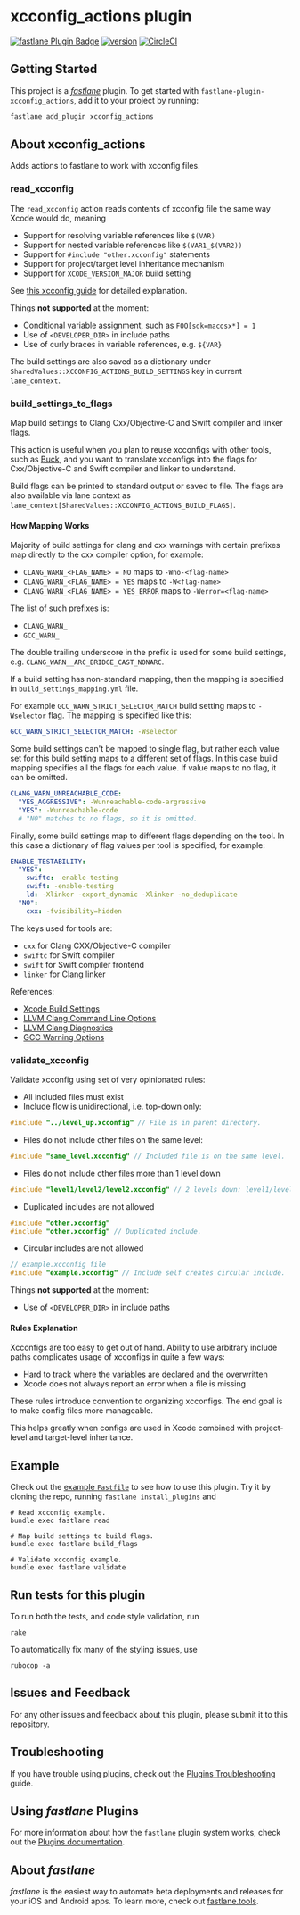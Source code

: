# xcconfig_actions plugin

[![fastlane Plugin Badge](https://rawcdn.githack.com/fastlane/fastlane/master/fastlane/assets/plugin-badge.svg)](https://rubygems.org/gems/fastlane-plugin-xcconfig_actions)
[![version](https://badge.fury.io/gh/mgrebenets%2Ffastlane-plugin-xcconfig_actions.svg)](https://badge.fury.io/gh/mgrebenets%2Ffastlane-plugin-xcconfig_actions)
[![CircleCI](https://circleci.com/gh/mgrebenets/fastlane-plugin-xcconfig_actions.svg?style=svg)](https://circleci.com/gh/mgrebenets/fastlane-plugin-xcconfig_actions)

## Getting Started

This project is a [_fastlane_](https://github.com/fastlane/fastlane) plugin. To get started with `fastlane-plugin-xcconfig_actions`, add it to your project by running:

```bash
fastlane add_plugin xcconfig_actions
```

## About xcconfig_actions

Adds actions to fastlane to work with xcconfig files.

### read_xcconfig

The `read_xcconfig` action reads contents of xcconfig file the same way Xcode would do, meaning

- Support for resolving variable references like `$(VAR)`
- Support for nested variable references like `$(VAR1_$(VAR2))`
- Support for `#include "other.xcconfig"` statements
- Support for project/target level inheritance mechanism
- Support for `XCODE_VERSION_MAJOR` build setting

See [this xcconfig guide](https://pewpewthespells.com/blog/xcconfig_guide.html) for detailed explanation.

Things **not supported** at the moment:

- Conditional variable assignment, such as `FOO[sdk=macosx*] = 1`
- Use of `<DEVELOPER_DIR>` in include paths
- Use of curly braces in variable references, e.g. `${VAR}`

The build settings are also saved as a dictionary under `SharedValues::XCCONFIG_ACTIONS_BUILD_SETTINGS` key in current `lane_context`.

### build_settings_to_flags

Map build settings to Clang Cxx/Objective-C and Swift compiler and linker flags.

This action is useful when you plan to reuse xcconfigs with other tools, such as [Buck](https://buckbuild.com/), and you want to translate xcconfigs into the flags for Cxx/Objective-C and Swift compiler and linker to understand.

Build flags can be printed to standard output or saved to file.
The flags are also available via lane context as `lane_context[SharedValues::XCCONFIG_ACTIONS_BUILD_FLAGS]`.

#### How Mapping Works

Majority of build settings for clang and cxx warnings with certain prefixes map directly to the cxx compiler option, for example:

- `CLANG_WARN_<FLAG_NAME> = NO` maps to `-Wno-<flag-name>`
- `CLANG_WARN_<FLAG_NAME> = YES` maps to `-W<flag-name>`
- `CLANG_WARN_<FLAG_NAME> = YES_ERROR` maps to `-Werror=<flag-name>`

The list of such prefixes is:

- `CLANG_WARN_`
- `GCC_WARN_`

The double trailing underscore in the prefix is used for some build settings, e.g. `CLANG_WARN__ARC_BRIDGE_CAST_NONARC`.

If a build setting has non-standard mapping, then the mapping is specified in `build_settings_mapping.yml` file.

For example `GCC_WARN_STRICT_SELECTOR_MATCH` build setting maps to `-Wselector` flag. The mapping is specified like this:

```yaml
GCC_WARN_STRICT_SELECTOR_MATCH: -Wselector
```

Some build settings can't be mapped to single flag, but rather each value set for this build setting maps to a different set of flags.
In this case build mapping specifies all the flags for each value.
If value maps to no flag, it can be omitted.

```yaml
CLANG_WARN_UNREACHABLE_CODE:
  "YES_AGGRESSIVE": -Wunreachable-code-argressive
  "YES": -Wunreachable-code
  # "NO" matches to no flags, so it is omitted.
```

Finally, some build settings map to different flags depending on the tool. In this case a dictionary of flag values per tool is specified, for example:

```yaml
ENABLE_TESTABILITY:
  "YES":
    swiftc: -enable-testing
    swift: -enable-testing
    ld: -Xlinker -export_dynamic -Xlinker -no_deduplicate
  "NO":
    cxx: -fvisibility=hidden
```

The keys used for tools are:

- `cxx` for Clang CXX/Objective-C compiler
- `swiftc` for Swift compiler
- `swift` for Swift compiler frontend
- `linker` for Clang linker

References:

- [Xcode Build Settings](https://help.apple.com/xcode/mac/10.2/#/itcaec37c2a6)
- [LLVM Clang Command Line Options](https://clang.llvm.org/docs/ClangCommandLineReference.html)
- [LLVM Clang Diagnostics](https://clang.llvm.org/docs/DiagnosticsReference.html)
- [GCC Warning Options](https://gcc.gnu.org/onlinedocs/gcc/Warning-Options.html)

### validate_xcconfig

Validate xcconfig using set of very opinionated rules:

- All included files must exist
- Include flow is unidirectional, i.e. top-down only:

```c
#include "../level_up.xcconfig" // File is in parent directory.
```

- Files do not include other files on the same level:

```c
#include "same_level.xcconfig" // Included file is on the same level.
```

- Files do not include other files more than 1 level down

```c
#include "level1/level2/level2.xcconfig" // 2 levels down: level1/level2.
```

- Duplicated includes are not allowed

```c
#include "other.xcconfig"
#include "other.xcconfig" // Duplicated include.
```

- Circular includes are not allowed

```c
// example.xcconfig file
#include "example.xcconfig" // Include self creates circular include.
```

Things **not supported** at the moment:

- Use of `<DEVELOPER_DIR>` in include paths

#### Rules Explanation

Xcconfigs are too easy to get out of hand.
Ability to use arbitrary include paths complicates usage of xcconfigs in quite a few ways:

- Hard to track where the variables are declared and the overwritten
- Xcode does not always report an error when a file is missing

These rules introduce convention to organizing xcconfigs.
The end goal is to make config files more manageable.

This helps greatly when configs are used in Xcode combined with project-level and target-level inheritance.

## Example

Check out the [example `Fastfile`](fastlane/Fastfile) to see how to use this plugin. Try it by cloning the repo, running `fastlane install_plugins` and

```shell
# Read xcconfig example.
bundle exec fastlane read

# Map build settings to build flags.
bundle exec fastlane build_flags

# Validate xcconfig example.
bundle exec fastlane validate
```

## Run tests for this plugin

To run both the tests, and code style validation, run

```shell
rake
```

To automatically fix many of the styling issues, use

```shell
rubocop -a
```

## Issues and Feedback

For any other issues and feedback about this plugin, please submit it to this repository.

## Troubleshooting

If you have trouble using plugins, check out the [Plugins Troubleshooting](https://docs.fastlane.tools/plugins/plugins-troubleshooting/) guide.

## Using _fastlane_ Plugins

For more information about how the `fastlane` plugin system works, check out the [Plugins documentation](https://docs.fastlane.tools/plugins/create-plugin/).

## About _fastlane_

_fastlane_ is the easiest way to automate beta deployments and releases for your iOS and Android apps. To learn more, check out [fastlane.tools](https://fastlane.tools).
